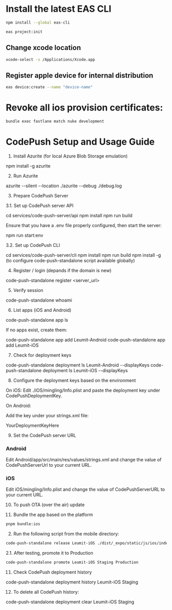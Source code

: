 # Install the latest EAS CLI

```bash
npm install --global eas-cli

eas project:init
```

## Change xcode location

```bash
xcode-select -s /Applications/Xcode.app
```

## Register apple device for internal distribution

```bash
eas device:create --name "device-name"
```

# Revoke all ios provision certificates:

```bash
bundle exec fastlane match nuke development
```

# CodePush Setup and Usage Guide

1. Install Azurite (for local Azure Blob Storage emulation)

npm install -g azurite

2. Run Azurite

azurite --silent --location ./azurite --debug ./debug.log

3. Prepare CodePush Server

3.1. Set up CodePush server API

cd services/code-push-server/api
npm install
npm run build

Ensure that you have a .env file properly configured, then start the server:

npm run start:env

3.2. Set up CodePush CLI

cd services/code-push-server/cli
npm install
npm run build
npm install -g (to configure code-push-standalone script available globally)

4. Register / login (depands if the domain is new)

code-push-standalone register <server_url>

5. Verify session

code-push-standalone whoami

6. List apps (iOS and Android)

code-push-standalone app ls

If no apps exist, create them:

code-push-standalone app add Leumit-Android
code-push-standalone app add Leumit-iOS

7. Check for deployment keys

code-push-standalone deployment ls Leumit-Android --displayKeys
code-push-standalone deployment ls Leumit-iOS --displayKeys

8. Configure the deployment keys based on the environment

On iOS: Edit ./iOS/mingling/Info.plist and paste the deployment key under CodePushDeploymentKey.

On Android:

Add the key under your strings.xml file:

<string name="CodePushDeploymentKey">YourDeploymentKeyHere</string>

9. Set the CodePush server URL

### Android

Edit Android/app/src/main/res/values/strings.xml and change the value of CodePushServerUrl to your current URL.

### iOS

Edit iOS/mingling/Info.plist and change the value of CodePushServerURL to your current URL.

10. To push OTA (over the air) update

1. Bundle the app based on the platform

```bash
pnpm bundle:ios
```

2. Run the following script from the mobile directory:

```bash
code-push-standalone release Leumit-iOS ./dist/_expo/static/js/ios/index-4417d0657db31db2b4401850f3975def.hbc "1.0.48" --deploymentName Staging --mandatory --description "Hotfix: Updated login button text"
```

2.1. After testing, promote it to Production

```bash
code-push-standalone promote Leumit-iOS Staging Production
```

11. Check CodePush deployment history

code-push-standalone deployment history Leumit-iOS Staging

12. To delete all CodePush history:

code-push-standalone deployment clear Leumit-iOS Staging
